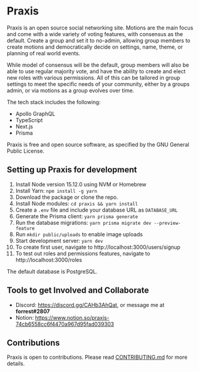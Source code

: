 # Praxis

Praxis is an open source social networking site. Motions are the main focus and come with a wide variety of voting features, with consensus as the default. Create a group and set it to no-admin, allowing group members to create motions and democratically decide on settings, name, theme, or planning of real world events.

While model of consensus will be the default, group members will also be able to use regular majority vote, and have the ability to create and elect new roles with various permissions. All of this can be tailored in group settings to meet the specific needs of your community, either by a groups admin, or via motions as a group evolves over time.

The tech stack includes the following:

- Apollo GraphQL
- TypeScript
- Next.js
- Prisma

Praxis is free and open source software, as specified by the GNU General Public License.

## Setting up Praxis for development

1. Install Node version 15.12.0 using NVM or Homebrew
2. Install Yarn: `npm install -g yarn`
3. Download the package or clone the repo.
4. Install Node modules: `cd praxis && yarn install`
5. Create a `.env` file and include your database URL as `DATABASE_URL`
6. Generate the Prisma client: `yarn prisma generate`
7. Run the database migrations: `yarn prisma migrate dev --preview-feature`
8. Run `mkdir public/uploads` to enable image uploads
9. Start development server: `yarn dev`
10. To create first user, navigate to http://localhost:3000/users/signup
11. To test out roles and permissions features, navigate to http://localhost:3000/roles

The default database is PostgreSQL.

## Tools to get Involved and Collaborate

- Discord: https://discord.gg/CAHb3AhQat, or message me at **forrest#2807**
- Notion: https://www.notion.so/praxis-74cb6558cc6f4470a967d95fad039303

## Contributions

Praxis is open to contributions. Please read [CONTRIBUTING.md](https://github.com/forrestwilkins/praxis/blob/main/CONTRIBUTING.md) for more details.
